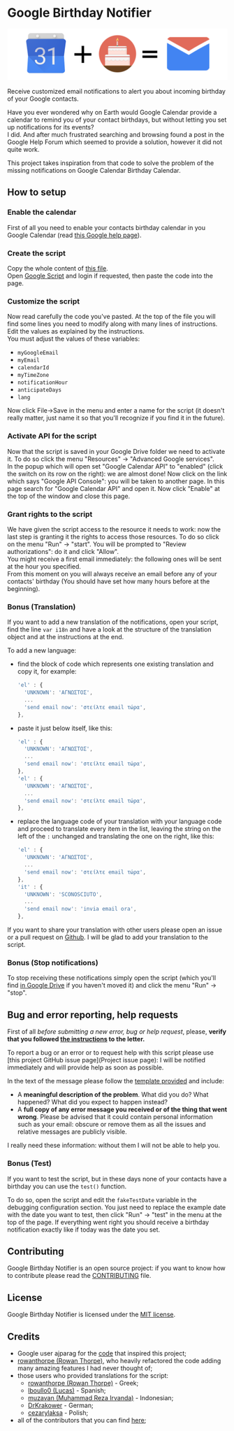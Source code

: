 # Google Birthday Notifier

![Logo](images/Logo_alpha.png)

Receive customized email notifications to alert you about incoming birthday of
your Google contacts.

Have you ever wondered why on Earth would Google Calendar provide a calendar to
remind you of your contact birthdays, but without letting you set up notifications
for its events?  
I did. And after much frustrated searching and browsing found a post in the
Google Help Forum which seemed to provide a solution, however it did not quite
work.

This project takes inspiration from that code to solve the problem of the
missing notifications on Google Calendar Birthday Calendar.

## How to setup

### Enable the calendar

First of all you need to enable your contacts birthday calendar in you Google
Calendar (read [this Google help page][Google setup birthday calendar]).

### Create the script

Copy the whole content of [this file][Main code file].  
Open [Google Script][Google scripts website] and login if requested, then paste
the code into the page.

### Customize the script

Now read carefully the code you've pasted. At the top of the file you will find
some lines you need to modify along with many lines of instructions. Edit the
values as explained by the instructions.  
You must adjust the values of these variables:

- `myGoogleEmail`
- `myEmail`
- `calendarId`
- `myTimeZone`
- `notificationHour`
- `anticipateDays`
- `lang`

Now click File->Save in the menu and enter a name for the script (it doesn't
really matter, just name it so that you'll recognize if you find it in the
future).

### Activate API for the script

Now that the script is saved in your Google Drive folder we need to activate it.
To do so click the menu "Resources" -> "Advanced Google services".  
In the popup which will open set "Google Calendar API" to "enabled" (click the
switch on its row on the right): we are almost done! Now click on the link which
says "Google API Console": you will be taken to another page. In this page
search for "Google Calendar API" and open it. Now click "Enable" at the top of
the window and close this page.

### Grant rights to the script

We have given the script access to the resource it needs to work: now the last
step is granting it the rights to access those resources. To do so click on the
menu "Run" -> "start". You will be prompted to "Review authorizations": do it
and click "Allow".  
You might receive a first email immediately: the following ones will be sent at
the hour you specified.  
From this moment on you will always receive an email before any of your
contacts' birthday (You should have set how many hours before at the beginning).

### Bonus (Translation)

If you want to add a new translation of the notifications, open your script,
find the line `var i18n` and have a look at the structure of the translation
object and at the instructions at the end.

To add a new language:

- find the block of code which represents one existing translation and copy it,
  for example:  

  ```javascript
  'el' : {
    'UNKNOWN': 'ΑΓΝΩΣΤΟΣ',
    ...
    'send email now': 'στείλτε email τώρα',
  },
  ```

- paste it just below itself, like this:

  ```javascript
  'el' : {
    'UNKNOWN': 'ΑΓΝΩΣΤΟΣ',
    ...
    'send email now': 'στείλτε email τώρα',
  },
  'el' : {
    'UNKNOWN': 'ΑΓΝΩΣΤΟΣ',
    ...
    'send email now': 'στείλτε email τώρα',
  },
  ```

- replace the language code of your translation with your language code and
  proceed to translate every item in the list, leaving the string on the left of
  the `:` unchanged and translating the one on the right, like this:

  ```javascript
  'el' : {
    'UNKNOWN': 'ΑΓΝΩΣΤΟΣ',
    ...
    'send email now': 'στείλτε email τώρα',
  },
  'it' : {
    'UNKNOWN': 'SCONOSCIUTO',
    ...
    'send email now': 'invia email ora',
  },
  ```

If you want to share your translation with other users please open an issue or a
pull request on [Github][Project main page]. I will be glad to add your
translation to the script.

### Bonus (Stop notifications)

To stop receiving these notifications simply open the script (which you'll find
[in Google Drive][Google Drive website] if you haven't moved it) and click the
menu "Run" -> "stop".

## Bug and error reporting, help requests

First of all _before submitting a new error, bug or help request_, please,
__verify that you followed [the instructions][Project documentation] to the
letter.__

To report a bug or an error or to request help with this script please use [this
project GitHub issue page](Project issue page): I will be notified immediately
and will provide help as soon as possible.

In the text of the message please follow the [template provided][Issue template
file] and include:

- A __meaningful description of the problem__. What did you do? What happened?
  What did you expect to happen instead?
- A __full copy of any error message you received or of the thing that went
  wrong__. Please be advised that it could contain personal information such as
  your email: obscure or remove them as all the issues and relative messages are
  publicly visible.

I really need these information: without them I will not be able to help you.

### Bonus (Test)

If you want to test the script, but in these days none of your contacts have a
birthday you can use the ```test()``` function.

To do so, open the script and edit the `fakeTestDate` variable in the debugging
configuration section. You just need to replace the example date with the date
you want to test, then click "Run" -> "test" in the menu at the top of the page.
If everything went right you should receive a birthday notification exactly like
if today was the date you set.

## Contributing

Google Birthday Notifier is an open source project: if you want to
know how to contribute please read the [CONTRIBUTING][Contributing file] file.

## License

Google Birthday Notifier is licensed under the [MIT license][License
file].

## Credits

- Google user ajparag for the [code][Original Google Help Forum
  post] that inspired this project;
- [rowanthorpe (Rowan Thorpe)][GitHub rowanthorpe], who heavily
  refactored the code adding many amazing features I had never thought of;
- those users who provided translations for the script:
  - [rowanthorpe (Rowan Thorpe)][GitHub rowanthorpe] - Greek;
  - [lboullo0 (Lucas)][Github lboullo0] - Spanish;
  - [muzavan (Muhammad Reza Irvanda)][Github muzavan] - Indonesian;
  - [DrKrakower][Github DrKrakower] - German;
  - [cezarylaksa][Github cezarylaksa] - Polish;
- all of the contributors that you can find [here][Project contributors page];

[Project main page]: https://github.com/GioBonvi/GoogleBirthdayNotifier
[Project documentation]: https://giobonvi.github.io/GoogleBirthdayNotifier
[Project issue page]: https://github.com/GioBonvi/GoogleBirthdayNotifier/issues
[Project contributors page]: https://github.com/GioBonvi/GoogleBirthdayNotifier/graphs/contributors
[Main code file]: code.gs
[Issue template file]: .github/ISSUE_TEMPLATE.md
[Contributing file]: .github/CONTRIBUTING.md
[License file]: LICENSE
[Google Scripts website]: https://script.google.com
[Google Drive website]: https://drive.google.com/drive/
[Google setup birthday calendar]: https://support.google.com/calendar/answer/6084659?hl=en
[Original Google Help Forum Post]: https://productforums.google.com/d/msg/calendar/OaaO2og9m5w/2VgNNNF5BwAJ
[GitHub rowanthorpe]: https://github.com/rowanthorpe
[Github lboullo0]: https://github.com/lboullo0
[Github muzavan]: https://github.com/muzavan
[Github DrKrakower]: https://github.com/DrKrakower
[Github cezarylaksa]: https://github.com/cezarylaksa
